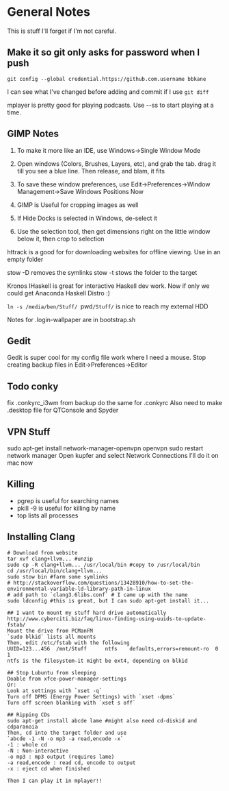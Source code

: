 # General Notes

This is stuff I'll forget if I'm not careful.

## Make it so git only asks for password when I push

```
git config --global credential.https://github.com.username bbkane
```

I can see what I've changed before adding and commit if I use `git diff`

mplayer is pretty good for playing podcasts. Use --ss <time> to start playing at a time.

## GIMP Notes
1. To make it more like an IDE, use Windows->Single Window Mode
2. Open windows (Colors, Brushes, Layers, etc), and grab the tab. drag it till you see a blue line. Then release, and blam, it fits
3. To save these window preferences, use Edit->Preferences->Window Management->Save Windows Positions Now

1. GIMP is Useful for cropping images as well
2. If Hide Docks is selected in Windows, de-select it
3. Use the selection tool, then get dimensions right on the little
   window below it, then crop to selection

httrack is a good for for downloading websites for offline viewing. Use
in an empty folder

stow -D <folder name> removes the symlinks
stow <folder name> -t <target name> stows the folder to the target

Kronos IHaskell is great for interactive Haskell dev work. Now if only we could get Anaconda Haskell Distro :)

`ln -s /media/ben/Stuff/ `pwd`/Stuff/` is nice to reach my external HDD

Notes for .login-wallpaper are in bootstrap.sh

## Gedit
Gedit is super cool for my config file work where I need a mouse.
Stop creating backup files in Edit->Preferences->Editor

## Todo conky
fix .conkyrc_i3wm from backup
do the same for .conkyrc
Also need to make .desktop file for QTConsole and Spyder

## VPN Stuff
sudo apt-get install network-manager-openvpn openvpn
sudo restart network manager
Open kupfer and select Network Connections
I'll do it on mac now

## Killing
- pgrep <name> is useful for searching names
- pkill -9 <name> is useful for killing by name
- top lists all processes

## Installing Clang
```
# Download from website
tar xvf clang+llvm... #unzip
sudo cp -R clang+llvm... /usr/local/bin #copy to /usr/local/bin
cd /usr/local/bin/clang+llvm... 
sudo stow bin #farm some symlinks
# http://stackoverflow.com/questions/13428910/how-to-set-the-environmental-variable-ld-library-path-in-linux
# add path to `clang3.6libs.conf` # I came up with the name
sudo ldconfig #this is great, but I can sudo apt-get install it...

## I want to mount my stuff hard drive automatically
http://www.cyberciti.biz/faq/linux-finding-using-uuids-to-update-fstab/
Mount the drive from PCManFM
`sudo blkid` lists all mounts
Then, edit /etc/fstab with the following
UUID=123...456  /mnt/Stuff      ntfs    defaults,errors=remount-ro  0   1
ntfs is the filesystem-it might be ext4, depending on blkid

## Stop Lubuntu from sleeping
Doable from xfce-power-manager-settings
Or:
Look at settings with `xset -q`
Turn off DPMS (Energy Power Settings) with `xset -dpms`
Turn off screen blanking with `xset s off`

## Ripping CDs
sudo apt-get install abcde lame #might also need cd-diskid and cdparanoia
Then, cd into the target folder and use
`abcde -1 -N -o mp3 -a read,encode -x`
-1 : whole cd
-N : Non-interactive
-o mp3 : mp3 output (requires lame)
-a read,encode : read cd, encode to output
-x : eject cd when finished

Then I can play it in mplayer!!
